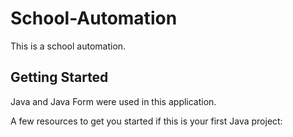 # School-Automation

This is a school automation.

## Getting Started

Java and Java Form were used in this application.

A few resources to get you started if this is your first Java project:
